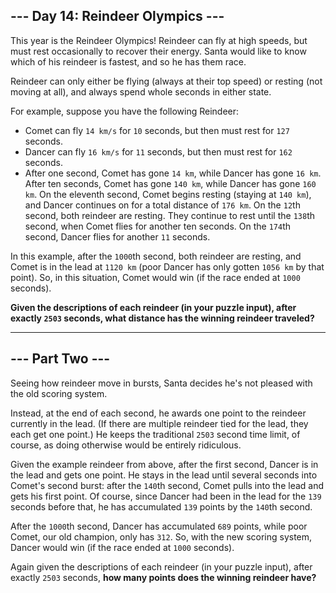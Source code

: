 ## --- Day 14: Reindeer Olympics ---

This year is the Reindeer Olympics! Reindeer can fly at high speeds, but must rest occasionally to recover their energy. Santa would like to know which of his reindeer is fastest, and so he has them race.

Reindeer can only either be flying (always at their top speed) or resting (not moving at all), and always spend whole seconds in either state.

For example, suppose you have the following Reindeer:

- Comet can fly `14 km/s` for `10` seconds, but then must rest for `127` seconds.
- Dancer can fly `16 km/s` for `11` seconds, but then must rest for `162` seconds.
- After one second, Comet has gone `14 km`, while Dancer has gone `16 km`. After ten seconds, Comet has gone `140 km`, while Dancer has gone `160 km`. On the eleventh second, Comet begins resting (staying at `140 km`), and Dancer continues on for a total distance of `176 km`. On the `12`th second, both reindeer are resting. They continue to rest until the `138`th second, when Comet flies for another ten seconds. On the `174`th second, Dancer flies for another `11` seconds.

In this example, after the `1000`th second, both reindeer are resting, and Comet is in the lead at `1120 km` (poor Dancer has only gotten `1056 km` by that point). So, in this situation, Comet would win (if the race ended at `1000` seconds).

**Given the descriptions of each reindeer (in your puzzle input), after exactly `2503` seconds, what distance has the winning reindeer traveled?**

---

## --- Part Two ---

Seeing how reindeer move in bursts, Santa decides he's not pleased with the old scoring system.

Instead, at the end of each second, he awards one point to the reindeer currently in the lead. (If there are multiple reindeer tied for the lead, they each get one point.) He keeps the traditional `2503` second time limit, of course, as doing otherwise would be entirely ridiculous.

Given the example reindeer from above, after the first second, Dancer is in the lead and gets one point. He stays in the lead until several seconds into Comet's second burst: after the `140`th second, Comet pulls into the lead and gets his first point. Of course, since Dancer had been in the lead for the `139` seconds before that, he has accumulated `139` points by the `140`th second.

After the `1000`th second, Dancer has accumulated `689` points, while poor Comet, our old champion, only has `312`. So, with the new scoring system, Dancer would win (if the race ended at `1000` seconds).

Again given the descriptions of each reindeer (in your puzzle input), after exactly `2503` seconds, **how many points does the winning reindeer have?**
